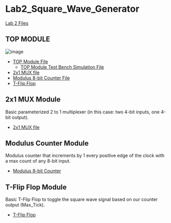 # Lab2_Square_Wave_Generator

[Lab 2 Files](https://github.com/Fall-2023-Classes/lab-2-square-wave-generator/tree/main/Lab2Files)

## TOP MODULE
![image](https://github.com/Fall-2023-Classes/lab-2-square-wave-generator/assets/47878471/79b2eb9c-759e-43ed-8e19-badd923aa0d9)
  - [TOP Module File](https://github.com/Fall-2023-Classes/lab-2-square-wave-generator/blob/main/Lab2Files/DesignFiles/t_ff.sv)
    - [TOP Module Test Bench Simulation File](https://github.com/Fall-2023-Classes/lab-2-square-wave-generator/blob/main/Lab2Files/SimulationFiles/top_TB.sv)
  - [2x1 MUX file](https://github.com/Fall-2023-Classes/lab-2-square-wave-generator/blob/main/Lab2Files/DesignFiles/mux_2x1.sv)
  - [Modulus 8-bit Counter File](https://github.com/Fall-2023-Classes/lab-2-square-wave-generator/blob/main/Lab2Files/DesignFiles/modulus_counter.sv)
  - [T-Flip Flop](https://github.com/Fall-2023-Classes/lab-2-square-wave-generator/blob/main/Lab2Files/DesignFiles/t_ff.sv)

    
## 2x1 MUX Module
Basic parameterized 2 to 1 multiplexer (in this case: two 4-bit inputs, one 4-bit output).
  - [2x1 MUX file](https://github.com/Fall-2023-Classes/lab-2-square-wave-generator/blob/main/Lab2Files/DesignFiles/mux_2x1.sv)

## Modulus Counter Module
Modulus counter that increments by 1 every positive edge of the clock with a max count of any 8-bit input.
  - [Modulus 8-bit Counter](https://github.com/Fall-2023-Classes/lab-2-square-wave-generator/blob/main/Lab2Files/DesignFiles/modulus_counter.sv)
    
## T-Flip Flop Module
Basic T-Flip Flop to toggle the square wave signal based on our counter output (Max_Tick).
  - [T-Flip Flop](https://github.com/Fall-2023-Classes/lab-2-square-wave-generator/blob/main/Lab2Files/DesignFiles/t_ff.sv)


